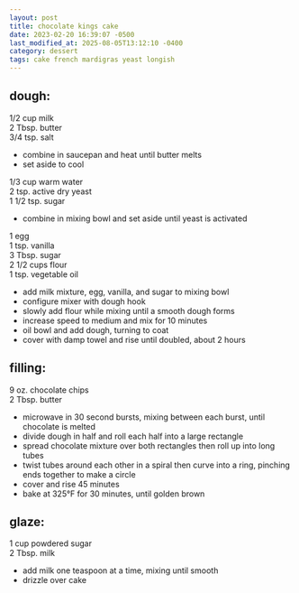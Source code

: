 ```yaml
---
layout: post
title: chocolate kings cake
date: 2023-02-20 16:39:07 -0500
last_modified_at: 2025-08-05T13:12:10 -0400
category: dessert
tags: cake french mardigras yeast longish
---
```


## dough:

1/2 cup milk  
2 Tbsp. butter  
3/4 tsp. salt  
* combine in saucepan and heat until butter melts
* set aside to cool

1/3 cup warm water  
2 tsp. active dry yeast  
1 1/2 tsp. sugar  
* combine in mixing bowl and set aside until yeast is activated

1 egg  
1 tsp. vanilla  
3 Tbsp. sugar  
2 1/2 cups flour  
1 tsp. vegetable oil  
* add milk mixture, egg, vanilla, and sugar to mixing bowl
* configure mixer with dough hook
* slowly add flour while mixing until a smooth dough forms
* increase speed to medium and mix for 10 minutes
* oil bowl and add dough, turning to coat
* cover with damp towel and rise until doubled, about 2 hours

## filling:

9 oz. chocolate chips  
2 Tbsp. butter  
* microwave in 30 second bursts, mixing between each burst, until chocolate is melted
* divide dough in half and roll each half into a large rectangle
* spread chocolate mixture over both rectangles then roll up into long tubes
* twist tubes around each other in a spiral then curve into a ring, pinching ends together
  to make a circle
* cover and rise 45 minutes
* bake at 325°F for 30 minutes, until golden brown

## glaze:

1 cup powdered sugar  
2 Tbsp. milk  
* add milk one teaspoon at a time, mixing until smooth
* drizzle over cake
